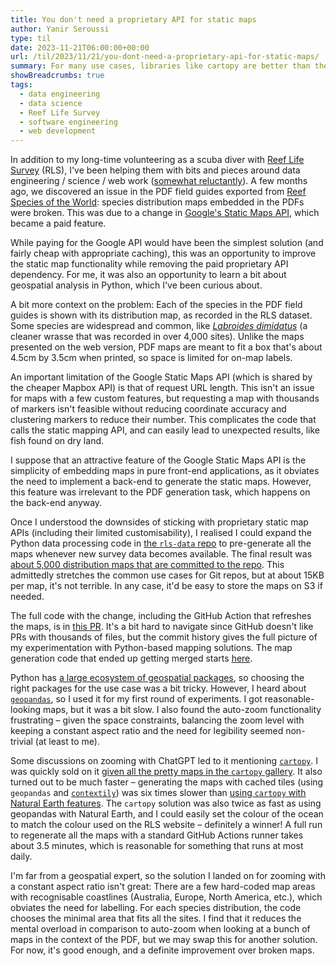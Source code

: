 ```yaml
---
title: You don't need a proprietary API for static maps
author: Yanir Seroussi
type: til
date: 2023-11-21T06:00:00+00:00
url: /til/2023/11/21/you-dont-need-a-proprietary-api-for-static-maps/
summary: For many use cases, libraries like cartopy are better than the likes of Mapbox and Google Maps.
showBreadcrumbs: true
tags:
  - data engineering
  - data science
  - Reef Life Survey
  - software engineering
  - web development
---
```


In addition to my long-time volunteering as a scuba diver with [Reef Life Survey](https://reeflifesurvey.com/) (RLS), I've been helping them with bits and pieces around data engineering / science / web work ([somewhat reluctantly](https://yanirseroussi.com/2023/10/25/lessons-from-reluctant-data-engineering/)). A few months ago, we discovered an issue in the PDF field guides exported from [Reef Species of the World](https://reeflifesurvey.com/species/): species distribution maps embedded in the PDFs were broken. This was due to a change in [Google's Static Maps API](https://developers.google.com/maps/documentation/maps-static/overview), which became a paid feature.

While paying for the Google API would have been the simplest solution (and fairly cheap with appropriate caching), this was an opportunity to improve the static map functionality while removing the paid proprietary API dependency. For me, it was also an opportunity to learn a bit about geospatial analysis in Python, which I've been curious about.

A bit more context on the problem: Each of the species in the PDF field guides is shown with its distribution map, as recorded in the RLS dataset. Some species are widespread and common, like [_Labroides dimidatus_](https://reeflifesurvey.com/species/labroides-dimidiatus/) (a cleaner wrasse that was recorded in over 4,000 sites). Unlike the maps presented on the web version, PDF maps are meant to fit a box that's about 4.5cm by 3.5cm when printed, so space is limited for on-map labels.

An important limitation of the Google Static Maps API (which is shared by the cheaper Mapbox API) is that of request URL length. This isn't an issue for maps with a few custom features, but requesting a map with thousands of markers isn't feasible without reducing coordinate accuracy and clustering markers to reduce their number. This complicates the code that calls the static mapping API, and can easily lead to unexpected results, like fish found on dry land.  

I suppose that an attractive feature of the Google Static Maps API is the simplicity of embedding maps in pure front-end applications, as it obviates the need to implement a back-end to generate the static maps. However, this feature was irrelevant to the PDF generation task, which happens on the back-end anyway.

Once I understood the downsides of sticking with proprietary static map APIs (including their limited customisability), I realised I could expand the Python data processing code in [the `rls-data` repo](https://github.com/yanirs/rls-data) to pre-generate all the maps whenever new survey data becomes available. The final result was [about 5,000 distribution maps that are committed to the repo](https://github.com/yanirs/rls-data/tree/master/maps). This admittedly stretches the common use cases for Git repos, but at about 15KB per map, it's not terrible. In any case, it'd be easy to store the maps on S3 if needed.

The full code with the change, including the GitHub Action that refreshes the maps, is in [this PR](https://github.com/yanirs/rls-data/pull/36). It's a bit hard to navigate since GitHub doesn't like PRs with thousands of files, but the commit history gives the full picture of my experimentation with Python-based mapping solutions. The map generation code that ended up getting merged starts [here](https://github.com/yanirs/rls-data/blob/ac0eec5988efeaa95347371002226574cc6c7ff9/rls/processor.py#L295).

Python has [a large ecosystem of geospatial packages](https://ecosystem.pythongis.org/), so choosing the right packages for the use case was a bit tricky. However, I heard about [`geopandas`](https://geopandas.org/en/stable/), so I used it for my first round of experiments. I got reasonable-looking maps, but it was a bit slow. I also found the auto-zoom functionality frustrating &ndash; given the space constraints, balancing the zoom level with keeping a constant aspect ratio and the need for legibility seemed non-trivial (at least to me).

Some discussions on zooming with ChatGPT led to it mentioning [`cartopy`](https://scitools.org.uk/cartopy/docs/latest/index.html). I was quickly sold on it [given all the pretty maps in the `cartopy` gallery](https://scitools.org.uk/cartopy/docs/latest/gallery/index.html). It also turned out to be much faster &ndash; generating the maps with cached tiles (using `geopandas` and [`contextily`](https://contextily.readthedocs.io/en/latest/)) was six times slower than [using `cartopy` with Natural Earth features](https://scitools.org.uk/cartopy/docs/latest/gallery/lines_and_polygons/features.html). The `cartopy` solution was also twice as fast as using geopandas with Natural Earth, and I could easily set the colour of the ocean to match the colour used on the RLS website &ndash; definitely a winner! A full run to regenerate all the maps with a standard GitHub Actions runner takes about 3.5 minutes, which is reasonable for something that runs at most daily.

I'm far from a geospatial expert, so the solution I landed on for zooming with a constant aspect ratio isn't great: There are a few hard-coded map areas with recognisable coastlines (Australia, Europe, North America, etc.), which obviates the need for labelling. For each species distribution, the code chooses the minimal area that fits all the sites. I find that it reduces the mental overload in comparison to auto-zoom when looking at a bunch of maps in the context of the PDF, but we may swap this for another solution. For now, it's good enough, and a definite improvement over broken maps.
